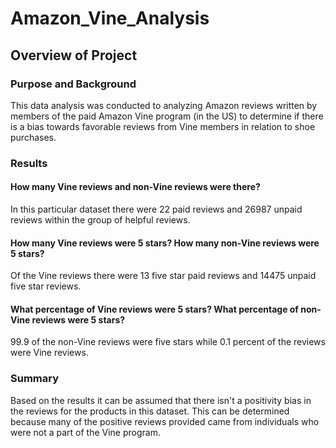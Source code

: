 # Amazon_Vine_Analysis

## Overview of Project

### Purpose and Background
This data analysis was conducted to analyzing Amazon reviews written by members of the paid Amazon Vine program (in the US) to determine if there is a bias towards favorable reviews from Vine members in relation to shoe purchases. 

### Results
  #### How many Vine reviews and non-Vine reviews were there?
  In this particular dataset there were 22 paid reviews and 26987 unpaid reviews within the group of helpful reviews. 
  
  #### How many Vine reviews were 5 stars? How many non-Vine reviews were 5 stars?
  Of the Vine reviews there were 13 five star paid reviews and 14475 unpaid five star reviews. 
  
  #### What percentage of Vine reviews were 5 stars? What percentage of non-Vine reviews were 5 stars?
  99.9 of the non-Vine reviews were five stars while 0.1 percent of the reviews were Vine reviews. 
  
### Summary
Based on the results it can be assumed that there isn't a positivity bias in the reviews for the products in this dataset. This can be determined because many of the positive reviews provided came from individuals who were not a part of the Vine program.
  
